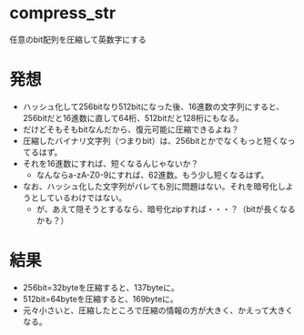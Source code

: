 # compress_str
任意のbit配列を圧縮して英数字にする

# 発想
- ハッシュ化して256bitなり512bitになった後、16進数の文字列にすると、256bitだと16進数に直して64桁、512bitだと128桁にもなる。
- だけどそもそもbitなんだから、復元可能に圧縮できるよね？
- 圧縮したバイナリ文字列（つまりbit）は、256bitとかでなくもっと短くなってるはず。
- それを16進数にすれば、短くなるんじゃないか？
    - なんならa-zA-Z0-9にすれば、62進数。もう少し短くなるはず。
- なお、ハッシュ化した文字列がバレても別に問題はない。それを暗号化しようとしているわけではない。
  - が、あえて隠そうとするなら、暗号化zipすれば・・・？（bitが長くなるかも？）

# 結果
- 256bit=32byteを圧縮すると、137byteに。
- 512bit=64byteを圧縮すると、169byteに。
- 元々小さいと、圧縮したところで圧縮の情報の方が大きく、かえって大きくなる。

